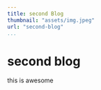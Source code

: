 ```yaml
---
title: second Blog
thumbnail: "assets/img.jpeg"
url: "second-blog"
...
```


# second blog

this is awesome
